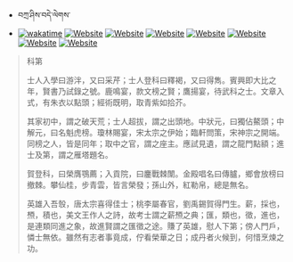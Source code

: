 - བཀྲ་ཤིས་བདེ་ལེགས་ 
- [![wakatime](https://wakatime.com/badge/user/5043ee4a-e361-4607-9d47-d557f2005d05.svg)](https://wakatime.com/@5043ee4a-e361-4607-9d47-d557f2005d05)	[![Website](https://img.shields.io/website?label=&up_color=orange&up_message=Tianchi&url=https%3A%2F%2Fshields.io)](https://tianchi.aliyun.com/home/science/scienceDetail?userId=1095279182618)	[![Website](https://img.shields.io/website?label=&up_color=blue&up_message=Kaggle&url=https%3A%2F%2Fshields.io)](https://www.kaggle.com/ivanxu/)	[![Website](https://img.shields.io/website?label=&up_color=gay&up_message=Yuque&url=https%3A%2F%2Fshields.io)](https://www.yuque.com/ivanaxu)	[![Website](https://img.shields.io/website?label=&up_color=brown&up_message=Leetcode&url=https%3A%2F%2Fshields.io)](https://leetcode.cn/u/ivanaxu)	[![Website](https://img.shields.io/website?label=&up_color=violet&up_message=AIstudio&url=https%3A%2F%2Fshields.io)](https://aistudio.baidu.com/aistudio/personalcenter/thirdview/979775)	[![Website](https://img.shields.io/website?label=&up_color=red&up_message=Gitee&url=https%3A%2F%2Fshields.io)](https://gitee.com/IvanaXu)	[![Website](https://img.shields.io/website?label=&up_color=yellow&up_message=Monkeytype&url=https%3A%2F%2Fshields.io)](https://monkeytype.com/profile/IvanaXu) 

> 科第
> 
> 士人入學曰游泮，又曰采芹；士人登科曰釋褐，又曰得雋。賓興即大比之年，賢書乃試錄之號。鹿鳴宴，款文榜之賢；鷹揚宴，待武科之士。文章入式，有朱衣以點頭；經術既明，取青紫如拾芥。
> 
> 其家初中，謂之破天荒；士人超拔，謂之出頭地。中狀元，曰獨佔鰲頭；中解元，曰名魁虎榜。瓊林賜宴，宋太宗之伊始；臨軒問策，宋神宗之開端。同榜之人，皆是同年；取中之官，謂之座主。應試見遺，謂之龍門點額；進士及第，謂之雁塔題名。
> 
> 賀登科，曰榮膺鶚薦；入貢院，曰鏖戰棘闈。金殿唱名曰傳臚，鄉會放榜曰撤棘。攀仙桂，步青雲，皆言榮發；孫山外，紅勒帛，總是無名。
> 
> 英雄入吾彀，唐太宗喜得佳士；桃李屬春官，劉禹錫賀得門生。薪，採也，槱，積也，美文王作人之詩，故考士謂之薪槱之典；匯，類也，徵，進也，是連類同進之象，故進賢謂之匯徵之途。賺了英雄，慰人下第；傍人門戶，憐士無依。雖然有志者事竟成，佇看榮華之日；成丹者火候到，何惜烹煉之功。
>
